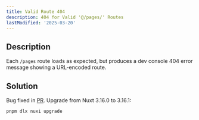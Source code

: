 ```yaml
---
title: Valid Route 404
description: 404 for Valid '@/pages/' Routes
lastModified: '2025-03-20'
---
```


## Description

Each `/pages` route loads as expected, but produces a dev console 404 error message showing a URL-encoded route.

## Solution

Bug fixed in [PR](https://github.com/nuxt/nuxt/pull/27016).  Upgrade from Nuxt 3.16.0 to 3.16.1:

```bash
pnpm dlx nuxi upgrade
```
